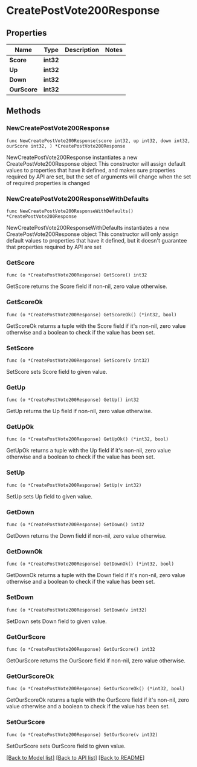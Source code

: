 # CreatePostVote200Response

## Properties

Name | Type | Description | Notes
------------ | ------------- | ------------- | -------------
**Score** | **int32** |  | 
**Up** | **int32** |  | 
**Down** | **int32** |  | 
**OurScore** | **int32** |  | 

## Methods

### NewCreatePostVote200Response

`func NewCreatePostVote200Response(score int32, up int32, down int32, ourScore int32, ) *CreatePostVote200Response`

NewCreatePostVote200Response instantiates a new CreatePostVote200Response object
This constructor will assign default values to properties that have it defined,
and makes sure properties required by API are set, but the set of arguments
will change when the set of required properties is changed

### NewCreatePostVote200ResponseWithDefaults

`func NewCreatePostVote200ResponseWithDefaults() *CreatePostVote200Response`

NewCreatePostVote200ResponseWithDefaults instantiates a new CreatePostVote200Response object
This constructor will only assign default values to properties that have it defined,
but it doesn't guarantee that properties required by API are set

### GetScore

`func (o *CreatePostVote200Response) GetScore() int32`

GetScore returns the Score field if non-nil, zero value otherwise.

### GetScoreOk

`func (o *CreatePostVote200Response) GetScoreOk() (*int32, bool)`

GetScoreOk returns a tuple with the Score field if it's non-nil, zero value otherwise
and a boolean to check if the value has been set.

### SetScore

`func (o *CreatePostVote200Response) SetScore(v int32)`

SetScore sets Score field to given value.


### GetUp

`func (o *CreatePostVote200Response) GetUp() int32`

GetUp returns the Up field if non-nil, zero value otherwise.

### GetUpOk

`func (o *CreatePostVote200Response) GetUpOk() (*int32, bool)`

GetUpOk returns a tuple with the Up field if it's non-nil, zero value otherwise
and a boolean to check if the value has been set.

### SetUp

`func (o *CreatePostVote200Response) SetUp(v int32)`

SetUp sets Up field to given value.


### GetDown

`func (o *CreatePostVote200Response) GetDown() int32`

GetDown returns the Down field if non-nil, zero value otherwise.

### GetDownOk

`func (o *CreatePostVote200Response) GetDownOk() (*int32, bool)`

GetDownOk returns a tuple with the Down field if it's non-nil, zero value otherwise
and a boolean to check if the value has been set.

### SetDown

`func (o *CreatePostVote200Response) SetDown(v int32)`

SetDown sets Down field to given value.


### GetOurScore

`func (o *CreatePostVote200Response) GetOurScore() int32`

GetOurScore returns the OurScore field if non-nil, zero value otherwise.

### GetOurScoreOk

`func (o *CreatePostVote200Response) GetOurScoreOk() (*int32, bool)`

GetOurScoreOk returns a tuple with the OurScore field if it's non-nil, zero value otherwise
and a boolean to check if the value has been set.

### SetOurScore

`func (o *CreatePostVote200Response) SetOurScore(v int32)`

SetOurScore sets OurScore field to given value.



[[Back to Model list]](../README.md#documentation-for-models) [[Back to API list]](../README.md#documentation-for-api-endpoints) [[Back to README]](../README.md)


